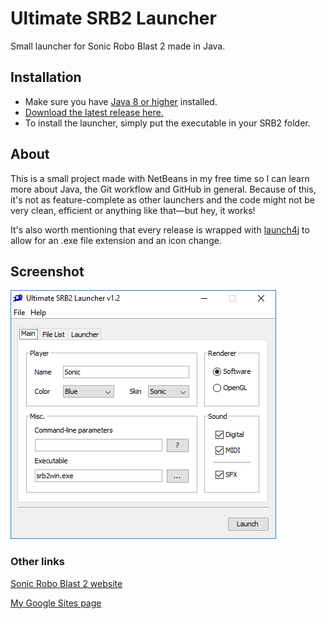 # Ultimate SRB2 Launcher
Small launcher for Sonic Robo Blast 2 made in Java.

## Installation 
* Make sure you have [Java 8 or higher](http://www.oracle.com/technetwork/java/javase/downloads/index.html) installed.
* [Download the latest release here.](https://github.com/ThatAwesomeGuy173/ultimate-srb2-launcher/releases) 
* To install the launcher, simply put the executable in your SRB2 folder.

## About
This is a small project made with NetBeans in my free time so I can learn more about Java, the Git workflow and GitHub in general.
Because of this, it's not as feature-complete as other launchers and the code might not be very clean, efficient or anything like that—but hey, it works!

It's also worth mentioning that every release is wrapped with [launch4j](http://launch4j.sourceforge.net/) to allow for an .exe file extension and an icon change.

## Screenshot
![Launcher main window](/currentversion.png)

### Other links
[Sonic Robo Blast 2 website](https://srb2.org/)

[My Google Sites page](https://sites.google.com/view/thatawesomeguy173web/)
